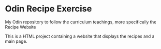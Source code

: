 # Odin Recipe Exercise
 My Odin repository to follow the curriculum teachings, more specifically the Recipe Website

 This is a HTML project containing a website that displays the recipes and a main page.
 
